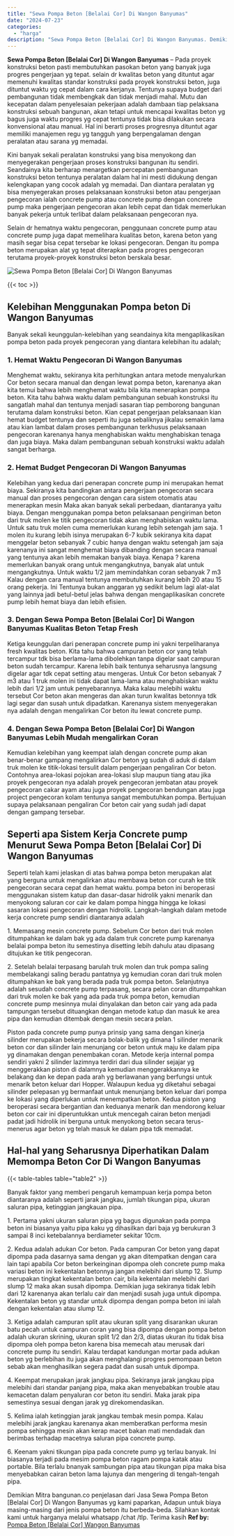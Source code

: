 ```yaml
---
title: "Sewa Pompa Beton [Belalai Cor] Di Wangon Banyumas"
date: "2024-07-23"
categories: 
  - "harga"
description: "Sewa Pompa Beton [Belalai Cor] Di Wangon Banyumas. Demikian Mitra bangunan.co penjelasan dari Jasa Sewa Pompa Beton [Belalai Cor] Di Wangon Banyumas yg kam..."
---
```


**Sewa Pompa Beton \[Belalai Cor\] Di Wangon Banyumas** – Pada proyek konstruksi beton pasti membutuhkan pasokan beton yang banyak juga progres pengerjaan yg tepat. selain dr kwalitas beton yang dituntut agar memenuhi kwalitas standar konstruksi pada proyek konstruksi beton, juga dituntut waktu yg cepat dalam cara kerjanya. Tentunya supaya budget dari pembangunan tidak membengkak dan tidak menjadi mahal. Mutu dan kecepatan dalam penyelesaian pekerjaan adalah dambaan tiap pelaksana konstruksi sebuah bangunan, akan tetapi untuk mencapai kwalitas beton yg bagus juga waktu progres yg cepat tentunya tidak bisa dilakukan secara konvensional atau manual. Hal ini berarti proses progresnya dituntut agar memiliki manajemen regu yg tangguh yang berpengalaman dengan peralatan atau sarana yg memadai.

Kini banyak sekali peralatan konstruksi yang bisa menyokong dan menyegerakan pengerjaan proses konstruksi bangunan itu sendiri. Seandainya kita berharap menargetkan percepatan pembangunan konstruksi beton tentunya peralatan dalam hal ini mesti didukung dengan kelengkapan yang cocok adalah yg memadai. Dan diantara peralatan yg bisa menyegerakan proses pelaksanaan konstruksi beton atau pengerjaan pengecoran ialah concrete pump atau concrete pump dengan concrete pump maka pengerjaan pengecoran akan lebih cepat dan tidak memerlukan banyak pekerja untuk terlibat dalam pelaksanaan pengecoran nya.

Selain dr hematnya waktu pengecoran, penggunaan concrete pump atau concrete pump juga dapat memelihara kualitas beton, karena beton yang masih segar bisa cepat tersebar ke lokasi pengecoran. Dengan itu pompa beton merupakan alat yg tepat diterapkan pada progres pengecoran terutama proyek-proyek konstruksi beton berskala besar.

![Sewa Pompa Beton [Belalai Cor] Di Wangon Banyumas](/images/sewa-concrete-pump-34.png)

{{< toc >}}

## Kelebihan Menggunakan Pompa beton Di Wangon Banyumas

Banyak sekali keunggulan-kelebihan yang seandainya kita mengaplikasikan pompa beton pada proyek pengecoran yang diantara kelebihan itu adalah;

### 1\. Hemat Waktu Pengecoran Di Wangon Banyumas

Menghemat waktu, sekiranya kita perhitungkan antara metode menyalurkan Cor beton secara manual dan dengan lewat pompa beton, karenanya akan kita temui bahwa lebih menghemat waktu bila kita menerapkan pompa beton. Kita tahu bahwa waktu dalam pembangunan sebuah konstruksi itu sangatlah mahal dan tentunya menjadi sasaran tiap pemborong bangunan terutama dalam konstruksi beton. Kian cepat pengerjaan pelaksanaan kian hemat budget tentunya dan seperti itu juga sebaliknya jikalau semakin lama atau kian lambat dalam proses pembangunan terkhusus pelaksanaan pengecoran karenanya hanya menghabiskan waktu menghabiskan tenaga dan juga biaya. Maka dalam pembangunan sebuah konstruksi waktu adalah sangat berharga.

### 2\. Hemat Budget Pengecoran Di Wangon Banyumas

Kelebihan yang kedua dari penerapan concrete pump ini merupakan hemat biaya. Sekiranya kita bandingkan antara pengerjaan pengecoran secara manual dan proses pengecoran dengan cara sistem otomatis atau menerapkan mesin Maka akan banyak sekali perbedaan, diantaranya yaitu biaya. Dengan menggunakan pompa beton pelaksanaan pengiriman beton dari truk molen ke titik pengecoran tidak akan menghabiskan waktu lama. Untuk satu truk molen cuma memerlukan kurang lebih setengah jam saja. 1 molen itu kurang lebih isinya merupakan 6-7 kubik sekiranya kita dapat menggelar beton sebanyak 7 cubic hanya dengan waktu setengah jam saja karenanya ini sangat menghemat biaya dibanding dengan secara manual yang tentunya akan lebih memakan banyak biaya. Kenapa ? karena memerlukan banyak orang untuk mengangkutnya, banyak alat untuk mengangkutnya. Untuk waktu 1/2 jam memindahkan coran sebanyak 7 m3 Kalau dengan cara manual tentunya membutuhkan kurang lebih 20 atau 15 orang pekerja. Ini Tentunya bukan anggaran yg sedikit belum lagi alat-alat yang lainnya jadi betul-betul jelas bahwa dengan mengaplikasikan concrete pump lebih hemat biaya dan lebih efisien.

### 3\. Dengan Sewa Pompa Beton \[Belalai Cor\] Di Wangon Banyumas Kualitas Beton Tetap Fresh

Ketiga keunggulan dari penerapan concrete pump ini yakni terpeliharanya fresh kwalitas beton. Kita tahu bahwa campuran beton cor yang telah tercampur tdk bisa berlama-lama dibolehkan tanpa digelar saat campuran beton sudah tercampur. Karena lebih baik tentunya seharusnya langsung digelar agar tdk cepat setting atau mengeras. Untuk Cor beton sebanyak 7 m3 atau 1 truk molen ini tidak dapat lama-lama atau menghabiskan waktu lebih dari 1/2 jam untuk penyebarannya. Maka kalau melebihi waktu tersebut Cor beton akan mengeras dan akan turun kwalitas betonnya tdk lagi segar dan susah untuk dipadatkan. Karenanya sistem menyegerakan nya adalah dengan mengalirkan Cor beton itu lewat concrete pump.

### 4\. Dengan Sewa Pompa Beton \[Belalai Cor\] Di Wangon Banyumas Lebih Mudah mengalirkan Coran

Kemudian kelebihan yang keempat ialah dengan concrete pump akan benar-benar gampang mengalirkan Cor beton yg sudah di aduk di dalam truk molen ke titik-lokasi tersulit dalam pengerjaan pengaliran Cor beton. Contohnya area-lokasi pojokan area-lokasi slup maupun tiang atau jika proyek pengecoran nya adalah proyek pengecoran jembatan atau proyek pengecoran cakar ayam atau juga proyek pengecoran bendungan atau juga project pengecoran kolam tentunya sangat membutuhkan pompa. Bertujuan supaya pelaksanaan pengaliran Cor beton cair yang sudah jadi dapat dengan gampang tersebar.

## Seperti apa Sistem Kerja Concrete pump Menurut Sewa Pompa Beton \[Belalai Cor\] Di Wangon Banyumas

Seperti telah kami jelaskan di atas bahwa pompa beton merupakan alat yang berguna untuk mengalirkan atau membawa beton cor curah ke titik pengecoran secara cepat dan hemat waktu. pompa beton ini beroperasi menggunakan sistem katup dan dasar-dasar hidrolik yakni menarik dan menyokong saluran cor cair ke dalam pompa hingga hingga ke lokasi sasaran lokasi pengecoran dengan hidrolik. Langkah-langkah dalam metode kerja concrete pump sendiri diantaranya adalah

1\. Memasang mesin concrete pump. Sebelum Cor beton dari truk molen ditumpahkan ke dalam bak yg ada dalam truk concrete pump karenanya belalai pompa beton itu semestinya disetting lebih dahulu atau dipasang ditujukan ke titik pengecoran.

2\. Setelah belalai terpasang barulah truk molen dan truk pompa saling membelakangi saling beradu pantatnya yg kemudian coran dari truk molen ditumpahkan ke bak yang berada pada truk pompa beton. Selanjutnya adalah sesudah concrete pump terpasang, secara pelan coran ditumpahkan dari truk molen ke bak yang ada pada truk pompa beton, kemudian concrete pump mesinnya mulai dinyalakan dan beton cair yang ada pada tampungan tersebut dituangkan dengan metode katup dan masuk ke area pipa dan kemudian ditembak dengan mesin secara pelan.

Piston pada concrete pump punya prinsip yang sama dengan kinerja silinder merupakan bekerja secara bolak-balik yg dimana 1 silinder menarik beton cor dan silinder lain menunjang cor beton untuk maju ke dalam pipa yg dinamakan dengan penembakan coran. Metode kerja internal pompa sendiri yakni 2 silinder lazimnya terdiri dari dua silinder sejajar yg menggerakkan piston di dalamnya kemudian menggerakkannya ke belakang dan ke depan pada arah yg berlawanan yang berfungsi untuk menarik beton keluar dari Hopper. Walaupun kedua yg diketahui sebagai silinder pelepasan yg bermanfaat untuk menunjang beton keluar dari pompa ke lokasi yang diperlukan untuk menempatkan beton. Kedua piston yang beroperasi secara bergantian dan keduanya menarik dan mendorong keluar beton cor cair ini diperuntukkan untuk mencegah cairan beton menjadi padat jadi hidrolik ini berguna untuk menyokong beton secara terus-menerus agar beton yg telah masuk ke dalam pipa tdk memadat.

## Hal-hal yang Seharusnya Diperhatikan Dalam Memompa Beton Cor Di Wangon Banyumas

{{< table-tables table="table2" >}}

Banyak faktor yang memberi pengaruh kemampuan kerja pompa beton diantaranya adalah seperti jarak jangkau, jumlah tikungan pipa, ukuran saluran pipa, ketinggian jangkauan pipa.

1\. Pertama yakni ukuran saluran pipa yg bagus digunakan pada pompa beton ini biasanya yaitu pipa kaku yg dihasilkan dari baja yg berukuran 3 sampai 8 inci ketebalannya berdiameter sekitar 10cm.

2\. Kedua adalah adukan Cor beton. Pada campuran Cor beton yang dapat dipompa pada dasarnya sama dengan yg akan ditempatkan dengan cara lain tapi apabila Cor beton berkeinginan dipompa oleh concrete pump maka variasi beton ini kekentalan betonnya jangan melebihi dari slump 12. Slump merupakan tingkat kekentalan beton cair, bila kekentalan melebihi dari slump 12 maka akan susah dipompa. Demikian juga sekiranya tidak lebih dari 12 karenanya akan terlalu cair dan menjadi susah juga untuk dipompa. Kekentalan beton yg standar untuk dipompa dengan pompa beton ini ialah dengan kekentalan atau slump 12.

3\. Ketiga adalah campuran split atau ukuran split yang disarankan ukuran batu pecah untuk campuran coran yang bisa dipompa dengan pompa beton adalah ukuran skrining, ukuran split 1/2 dan 2/3, diatas ukuran itu tidak bisa dipompa oleh pompa beton karena bisa memecah atau merusak dari concrete pump itu sendiri. Kalau terdapat kandungan mortar pada adukan beton yg berlebihan itu juga akan menghalangi progres pemompaan beton sebab akan menghasilkan segera padat dan susah untuk dipompa.

4\. Keempat merupakan jarak jangkau pipa. Sekiranya jarak jangkau pipa melebihi dari standar panjang pipa, maka akan menyebabkan trouble atau kemacetan dalam penyaluran cor beton itu sendiri. Maka jarak pipa semestinya sesuai dengan jarak yg direkomendasikan.

5\. Kelima ialah ketinggian jarak jangkau tembak mesin pompa. Kalau melebihi jarak jangkau karenanya akan memberatkan performa mesin pompa sehingga mesin akan kerap macet bakan mati mendadak dan berimbas terhadap macetnya saluran pipa concrete pump.

6\. Keenam yakni tikungan pipa pada concrete pump yg terlau banyak. Ini biasanya terjadi pada mesim pompa beton ragam pompa katak atau portable. Bila terlalu bnanyak sambungan pipa atau tikungan pipa maka bisa menyebabkan cairan beton lama lajunya dan mengering di tengah-tengah pipa.

Demikian Mitra bangunan.co penjelasan dari Jasa Sewa Pompa Beton \[Belalai Cor\] Di Wangon Banyumas yg kami paparkan, Adapun untuk biaya masing-masing dari jenis pompa beton itu berbeda-beda. Silahkan kontak kami untuk harganya melalui whatsapp /chat /tlp. Terima kasih
**Ref by:** [Pompa Beton [Belalai Cor] Wangon Banyumas](https://id.wikipedia.org/wiki/Pompa)
